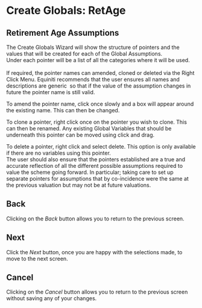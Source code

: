 # Create Globals: RetAge



## Retirement Age Assumptions

The Create Globals Wizard will show the structure of pointers and the
values that will be created for each of the Global Assumptions.  
Under each pointer will be a list of all the categories where it will be
used.  
   
If required, the pointer names can amended, cloned or deleted via the
Right Click Menu. Equiniti recommends that the user ensures all names
and descriptions are generic  so that if the value of the assumption
changes in future the pointer name is still valid.

To amend the pointer name, click once slowly and a box will appear
around the existing name. This can then be changed. 

To clone a pointer, right click once on the pointer you wish to clone.
This can then be renamed. Any existing Global Variables that should be
underneath this pointer can be moved using click and drag.

To delete a pointer, right click and select delete. This option is only
available if there are no variables using this pointer.  
The user should also ensure that the pointers established are a true and
accurate reflection of all the different possible assumptions required
to value the scheme going forward. In particular; taking care to set up
separate pointers for assumptions that by co-incidence were the same at
the previous valuation but may not be at future valuations.

## Back

Clicking on the _Back_ button allows you to return to the previous screen.

## Next

Click the _Next_ button, once you are happy with the selections made, to
move to the next screen.

## Cancel

Clicking on the _Cancel_ button allows you to return to the previous
screen without saving any of your changes.